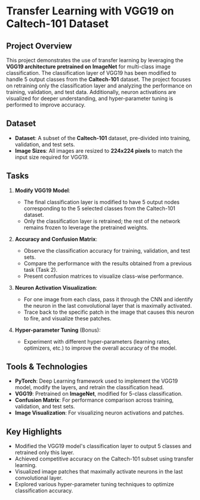 # Transfer Learning with VGG19 on Caltech-101 Dataset

## Project Overview
This project demonstrates the use of transfer learning by leveraging the **VGG19 architecture pretrained on ImageNet** for multi-class image classification. The classification layer of VGG19 has been modified to handle 5 output classes from the **Caltech-101** dataset. The project focuses on retraining only the classification layer and analyzing the performance on training, validation, and test data. Additionally, neuron activations are visualized for deeper understanding, and hyper-parameter tuning is performed to improve accuracy.

## Dataset
- **Dataset**: A subset of the **Caltech-101** dataset, pre-divided into training, validation, and test sets.
- **Image Sizes**: All images are resized to **224x224 pixels** to match the input size required for VGG19.

## Tasks

1. **Modify VGG19 Model**:
   - The final classification layer is modified to have 5 output nodes corresponding to the 5 selected classes from the Caltech-101 dataset.
   - Only the classification layer is retrained; the rest of the network remains frozen to leverage the pretrained weights.
   
2. **Accuracy and Confusion Matrix**:
   - Observe the classification accuracy for training, validation, and test sets.
   - Compare the performance with the results obtained from a previous task (Task 2).
   - Present confusion matrices to visualize class-wise performance.
   
3. **Neuron Activation Visualization**:
   - For one image from each class, pass it through the CNN and identify the neuron in the last convolutional layer that is maximally activated.
   - Trace back to the specific patch in the image that causes this neuron to fire, and visualize these patches.
   
4. **Hyper-parameter Tuning** (Bonus):
   - Experiment with different hyper-parameters (learning rates, optimizers, etc.) to improve the overall accuracy of the model.

## Tools & Technologies
- **PyTorch**: Deep Learning framework used to implement the VGG19 model, modify the layers, and retrain the classification head.
- **VGG19**: Pretrained on **ImageNet**, modified for 5-class classification.
- **Confusion Matrix**: For performance comparison across training, validation, and test sets.
- **Image Visualization**: For visualizing neuron activations and patches.

## Key Highlights
- Modified the VGG19 model's classification layer to output 5 classes and retrained only this layer.
- Achieved competitive accuracy on the Caltech-101 subset using transfer learning.
- Visualized image patches that maximally activate neurons in the last convolutional layer.
- Explored various hyper-parameter tuning techniques to optimize classification accuracy.
